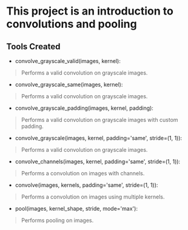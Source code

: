 # This project is an introduction to convolutions and pooling

## Tools Created

* convolve_grayscale_valid(images, kernel):

> Performs a valid convolution on grayscale images.

* convolve_grayscale_same(images, kernel): 

> Performs a valid convolution on grayscale images.

* convolve_grayscale_padding(images, kernel, padding):

> Performs a valid convolution on grayscale images with custom padding.

* convolve_grayscale(images, kernel, padding='same', stride=(1, 1)): 

> Performs a valid convolution on grayscale images.

* convolve_channels(images, kernel, padding='same', stride=(1, 1)):

> Performs a convolution on images with channels.

* convolve(images, kernels, padding='same', stride=(1, 1)):

> Performs a convolution on images using multiple kernels.

* pool(images, kernel_shape, stride, mode='max'):

> Performs pooling on images.